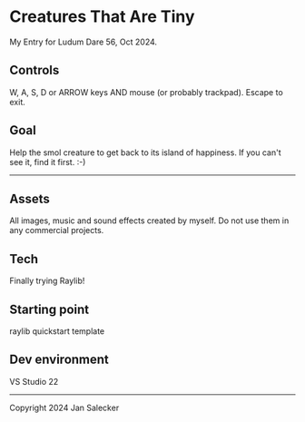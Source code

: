 # Creatures That Are Tiny

My Entry for Ludum Dare 56, Oct 2024.

## Controls

W, A, S, D or ARROW keys AND mouse (or probably trackpad).
Escape to exit.

## Goal

Help the smol creature to get back to its island of happiness.
If you can't see it, find it first. :-)


---

## Assets

All images, music and sound effects created by myself.
Do not use them in any commercial projects.

## Tech

Finally trying Raylib!


## Starting point

raylib quickstart template

## Dev environment

VS Studio 22

---

Copyright 2024 Jan Salecker
